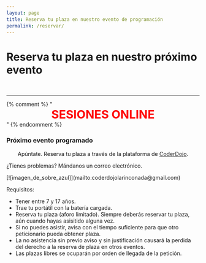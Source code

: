 ```yaml
---
layout: page
title: Reserva tu plaza en nuestro evento de programación
permalink: /reservar/
---
```


<h1 class="center">Reserva tu plaza en nuestro próximo evento</h1>

<!--### Nuestro próximo evento será el--> 

<!--{% include calendario.html %}-->

<br>

***
{% comment %}
"<span style="display:block;text-align:center;font-size:30px;color:red;">
**SESIONES ONLINE**</span>"
{% endcomment %}
<div id="eventos">
<h3>Próximo evento programado</h3>
</div>
<span style="display:block;text-align:center;margin-bottom:10px">Apúntate. Reserva tu plaza a través de la plataforma de <a class="boton-negro-verde" href="https://zen.coderdojo.com/dojos/es/san-jose-de-la-rinconada/la-rinconada-sevilla" target="blank">CoderDojo</a>.</span>
<p class="problemas">¿Tienes problemas? Mándanos un correo electrónico.</p>
<span class="imagen-sobre">[![imagen_de_sobre_azul]](mailto:coderdojolarinconada@gmail.com)</span>


Requisitos: 

  * Tener entre 7 y 17 años.
  * Trae tu portátil con la batería cargada.
  * Reserva tu plaza (aforo limitado). Siempre deberás reservar tu plaza, aún cuando hayas asisitido alguna vez.
  * Si no puedes asistir, avisa con el tiempo suficiente para que otro peticionario pueda obtener plaza.
  * La no asistencia sin previo aviso y sin justificación causará la perdida del derecho a la reserva de plaza en otros eventos.
  * Las plazas libres se ocuparán por orden de llegada de la petición.


<br><br><br>


<!--Reserva tu plaza [aquí](https://zen.coderdojo.com/dojos/es/san-jose-de-la-rinconada/la-rinconada-sevilla)-->


[Twitter]:https://twitter.com/dojolarinconada
[blog]:https://coderdojolarinconada.github.io/noticias/
[Youtube]:https://www.youtube.com/channel/UC7AelXV3QJB-nmJ_MZQudVQ
[Facebook]:https://www.facebook.com/coderdojorinconada 
[imagen_de_sobre_azul]: /images/sobre-azul.png



 
